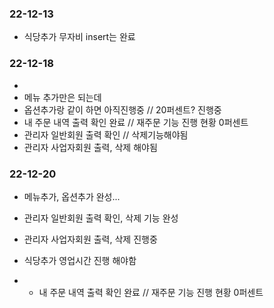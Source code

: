 ### 22-12-13
- 식당추가 무자비 insert는 완료

### 22-12-18
- 
- 메뉴 추가만은 되는데
- 옵션추가랑 같이 하면 아직진행중 // 20퍼센트? 진행중
- 내 주문 내역 출력 확인 완료 // 재주문 기능 진행 현황 0퍼센트
- 관리자 일반회원 출력 확인 // 삭제기능해야됨
- 관리자 사업자회원 출력, 삭제  해야됨
### 22-12-20
- 메뉴추가, 옵션추가 완성...
- 관리자 일반회원 출력 확인, 삭제 기능 완성



- 관리자 사업자회원 출력, 삭제 진행중
- 식당추가 영업시간 진행 해야함
- - 내 주문 내역 출력 확인 완료 // 재주문 기능 진행 현황 0퍼센트